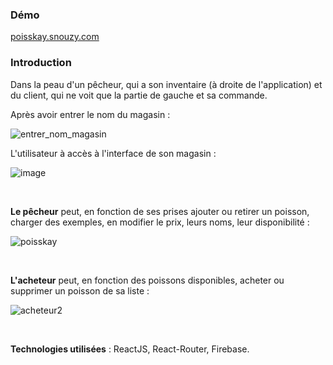 ### Démo

[poisskay.snouzy.com](poisskay.snouzy.com)

### Introduction

Dans la peau d'un pêcheur, qui a son inventaire (à droite de l'application) et du client, qui ne voit que la partie de gauche et sa commande.

Après avoir entrer le nom du magasin :

![entrer_nom_magasin](https://user-images.githubusercontent.com/32961176/72999113-2d0cf480-3dff-11ea-8ad4-3d2c95996492.gif)

L'utilisateur à accès à l'interface de son magasin :

![image](https://user-images.githubusercontent.com/32961176/72999271-6cd3dc00-3dff-11ea-9fd3-9caa63a78181.png)

<p>&nbsp;</p>

**Le pêcheur** peut, en fonction de ses prises ajouter ou retirer un poisson, charger des exemples, en modifier le prix, leurs noms, leur disponibilité :

![poisskay](https://user-images.githubusercontent.com/32961176/72996366-e3baa600-3dfa-11ea-83ea-85f9da2fc641.PNG)

<p>&nbsp;</p>

**L'acheteur** peut, en fonction des poissons disponibles, acheter ou supprimer un poisson de sa liste :

![acheteur2](https://user-images.githubusercontent.com/32961176/73000619-68102780-3e01-11ea-9a9c-8e9ecd53687c.gif)

<p>&nbsp;</p>

**Technologies utilisées** : ReactJS, React-Router, Firebase.
